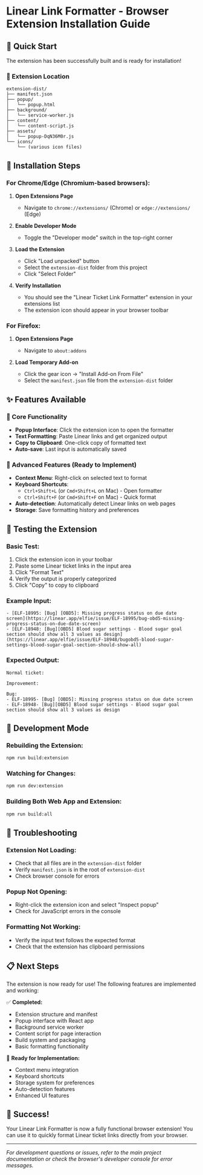 # Linear Link Formatter - Browser Extension Installation Guide

## 🚀 Quick Start

The extension has been successfully built and is ready for installation!

### 📁 Extension Location

```
extension-dist/
├── manifest.json
├── popup/
│   └── popup.html
├── background/
│   └── service-worker.js
├── content/
│   └── content-script.js
├── assets/
│   └── popup-DqN36M0r.js
└── icons/
    └── (various icon files)
```

## 🔧 Installation Steps

### For Chrome/Edge (Chromium-based browsers):

1. **Open Extensions Page**

   - Navigate to `chrome://extensions/` (Chrome) or `edge://extensions/` (Edge)

2. **Enable Developer Mode**

   - Toggle the "Developer mode" switch in the top-right corner

3. **Load the Extension**

   - Click "Load unpacked" button
   - Select the `extension-dist` folder from this project
   - Click "Select Folder"

4. **Verify Installation**
   - You should see the "Linear Ticket Link Formatter" extension in your extensions list
   - The extension icon should appear in your browser toolbar

### For Firefox:

1. **Open Extensions Page**

   - Navigate to `about:addons`

2. **Load Temporary Add-on**
   - Click the gear icon → "Install Add-on From File"
   - Select the `manifest.json` file from the `extension-dist` folder

## ✨ Features Available

### 🎯 Core Functionality

- **Popup Interface**: Click the extension icon to open the formatter
- **Text Formatting**: Paste Linear links and get organized output
- **Copy to Clipboard**: One-click copy of formatted text
- **Auto-save**: Last input is automatically saved

### 🔧 Advanced Features (Ready to Implement)

- **Context Menu**: Right-click on selected text to format
- **Keyboard Shortcuts**:
  - `Ctrl+Shift+L` (or `Cmd+Shift+L` on Mac) - Open formatter
  - `Ctrl+Shift+F` (or `Cmd+Shift+F` on Mac) - Quick format
- **Auto-detection**: Automatically detect Linear links on web pages
- **Storage**: Save formatting history and preferences

## 🧪 Testing the Extension

### Basic Test:

1. Click the extension icon in your toolbar
2. Paste some Linear ticket links in the input area
3. Click "Format Text"
4. Verify the output is properly categorized
5. Click "Copy" to copy to clipboard

### Example Input:

```
- [ELF-18995: [Bug] [OBD5]: Missing progress status on due date screen](https://linear.app/elfie/issue/ELF-18995/bug-obd5-missing-progress-status-on-due-date-screen)
- [ELF-18948: [Bug][OBD5] Blood sugar settings - Blood sugar goal section should show all 3 values as design](https://linear.app/elfie/issue/ELF-18948/bugobd5-blood-sugar-settings-blood-sugar-goal-section-should-show-all)
```

### Expected Output:

```
Normal ticket:

Improvement:

Bug:
- ELF-18995- [Bug] [OBD5]: Missing progress status on due date screen
- ELF-18948- [Bug][OBD5] Blood sugar settings - Blood sugar goal section should show all 3 values as design
```

## 🔄 Development Mode

### Rebuilding the Extension:

```bash
npm run build:extension
```

### Watching for Changes:

```bash
npm run dev:extension
```

### Building Both Web App and Extension:

```bash
npm run build:all
```

## 🐛 Troubleshooting

### Extension Not Loading:

- Check that all files are in the `extension-dist` folder
- Verify `manifest.json` is in the root of `extension-dist`
- Check browser console for errors

### Popup Not Opening:

- Right-click the extension icon and select "Inspect popup"
- Check for JavaScript errors in the console

### Formatting Not Working:

- Verify the input text follows the expected format
- Check that the extension has clipboard permissions

## 📋 Next Steps

The extension is now ready for use! The following features are implemented and working:

✅ **Completed:**

- Extension structure and manifest
- Popup interface with React app
- Background service worker
- Content script for page interaction
- Build system and packaging
- Basic formatting functionality

🔄 **Ready for Implementation:**

- Context menu integration
- Keyboard shortcuts
- Storage system for preferences
- Auto-detection features
- Enhanced UI features

## 🎉 Success!

Your Linear Link Formatter is now a fully functional browser extension! You can use it to quickly format Linear ticket links directly from your browser.

---

_For development questions or issues, refer to the main project documentation or check the browser's developer console for error messages._

